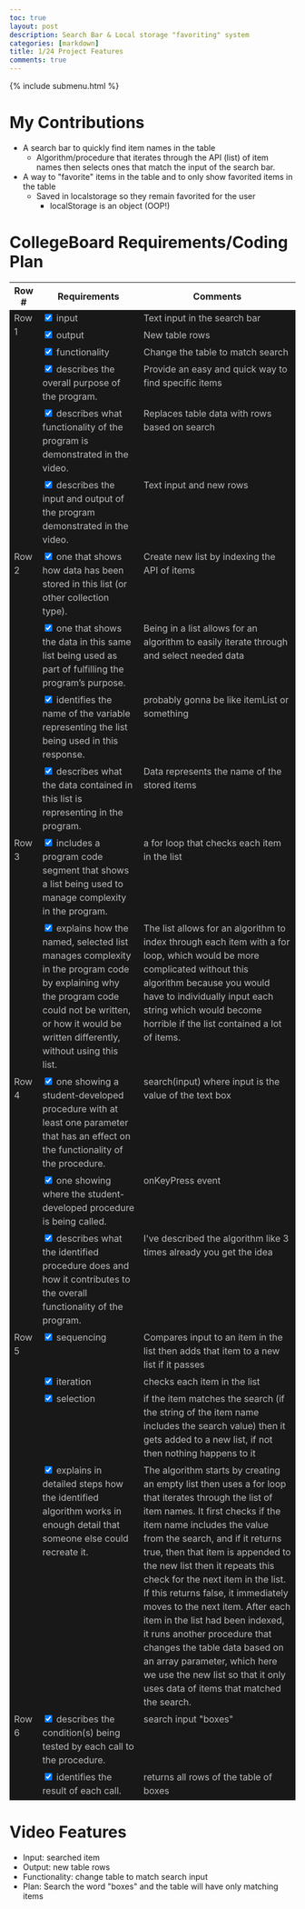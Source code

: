```yaml
---
toc: true
layout: post
description: Search Bar & Local storage "favoriting" system
categories: [markdown]
title: 1/24 Project Features
comments: true
---
```

{% include submenu.html %}

<style>
    td {
        background-color:#181818;
        vertical-align:baseline;
        color: #bbbbbb;
        font: 400 16px/1.5 -apple-system, system-ui, BlinkMacSystemFont, "Segoe UI", "Segoe UI Emoji", "Segoe UI Symbol", "Apple Color Emoji", Roboto, Helvetica, Arial, sans-serif
    }
    label {
        font-weight:normal
    }
</style>

# My Contributions

* A search bar to quickly find item names in the table
    - Algorithm/procedure that iterates through the API (list) of item names then selects ones that match the input of the search bar.
* A way to "favorite" items in the table and to only show favorited items in the table
    - Saved in localstorage so they remain favorited for the user
        - localStorage is an object (OOP!)

# CollegeBoard Requirements/Coding Plan

<table>
    <tr>
        <th>Row #</th>
        <th>Requirements</th>
        <th>Comments</th>
    </tr>
    <tr>
        <td rowspan="6">Row 1</td>
        <td><label><input type="checkbox" checked> input</label></td>
        <td>Text input in the search bar</td>
    </tr>
    <tr>
        <td><label><input type="checkbox" checked> output</label></td>
        <td>New table rows</td>
    </tr>
    <tr>
        <td><label><input type="checkbox" checked> functionality</label></td>
        <td>Change the table to match search</td>
    </tr>
    <tr>
        <td><label><input type="checkbox" checked> describes the overall purpose of the program.</label></td>
        <td>Provide an easy and quick way to find specific items</td>
    </tr>
    <tr>
        <td><label><input type="checkbox" checked> describes what functionality of the program is demonstrated in the video. </label></td>
        <td>Replaces table data with rows based on search</td>
    </tr>
    <tr>
        <td><label><input type="checkbox" checked> describes the input and output of the program demonstrated in the video.</label></td>
        <td>Text input and new rows</td>
    </tr>
    <tr>
        <td rowspan="4">Row 2</td>
        <td><input type="checkbox" checked><label> one that shows how data has been stored in this list (or other collection type).</label></td>
        <td>Create new list by indexing the API of items</td>
    </tr>
    <tr>
        <td><label><input type="checkbox" checked> one that shows the data in this same list being used as part of fulfilling the program’s purpose.</label></td>
        <td>Being in a list allows for an algorithm to easily iterate through and select needed data</td>
    </tr>
    <tr>
        <td><label><input type="checkbox" checked> identifies the name of the variable representing the list being used in this response. </label></td>
        <td>probably gonna be like itemList or something</td>
    </tr>
    <tr>
        <td><label><input type="checkbox" checked> describes what the data contained in this list is representing in the program. </label></td>
        <td>Data represents the name of the stored items</td>
    </tr>
    <tr>
        <td rowspan="2">Row 3</td>
        <td><label><input type="checkbox" checked> includes a program code segment that shows a list being used to manage complexity in the program.</label></td>
        <td>a for loop that checks each item in the list</td>
    </tr>
    <tr>
        <td><label><input type="checkbox" checked> explains how the named, selected list manages complexity in the program code by explaining why the program code could not be written, or how it would be written differently, without using this list. </label></td>
        <td>The list allows for an algorithm to index through each item with a for loop, which would be more complicated without this algorithm because you would have to individually input each string which would become horrible if the list contained a lot of items.</td>
    </tr>
    <tr>
        <td rowspan="3">Row 4</td>
        <td><label><input type="checkbox" checked> one showing a student-developed procedure with at least one parameter that has an effect on the functionality of the procedure.</label></td>
        <td>search(input) where input is the value of the text box</td>
    </tr>
    <tr>
        <td><label><input type="checkbox" checked> one showing where the student-developed procedure is being called. </label></td>
        <td>onKeyPress event</td>
    </tr>
    <tr>
        <td><label><input type="checkbox" checked> describes what the identified procedure does and how it contributes to the overall functionality of the program. </label></td>
        <td>I've described the algorithm like 3 times already you get the idea</td>
    </tr>
    <tr>
        <td rowspan="4">Row 5</td>
        <td><label><input type="checkbox" checked> sequencing</label></td>
        <td>Compares input to an item in the list then adds that item to a new list if it passes</td>
    </tr>
    <tr>
        <td><label><input type="checkbox" checked> iteration</label></td>
        <td>checks each item in the list</td>
    </tr>
    <tr>
        <td><label><input type="checkbox" checked> selection</label></td>
        <td>if the item matches the search (if the string of the item name includes the search value) then it gets added to a new list, if not then nothing happens to it</td>
    </tr>
    <tr>
        <td><label><input type="checkbox" checked> explains in detailed steps how the identified algorithm works in enough detail that someone else could recreate it.</label></td>
        <td>The algorithm starts by creating an empty list then uses a for loop that iterates through the list of item names. It first checks if the item name includes the value from the search, and if it returns true, then that item is appended to the new list then it repeats this check for the next item in the list. If this returns false, it immediately moves to the next item. After each item in the list had been indexed, it runs another procedure that changes the table data based on an array parameter, which here we use the new list so that it only uses data of items that matched the search.</td>
    </tr>
    <tr>
        <td rowspan="2">Row 6</td>
        <td><label><input type="checkbox" checked> describes the condition(s) being tested by each call to the procedure. </label></td>
        <td>search input "boxes"</td>
    </tr>
    <tr>
        <td><label><input type="checkbox" checked> identifies the result of each call. </label></td>
        <td>returns all rows of the table of boxes</td>
    </tr>
</table>

# Video Features

* Input: searched item
* Output: new table rows
* Functionality: change table to match search input
* Plan: Search the word "boxes" and the table will have only matching items